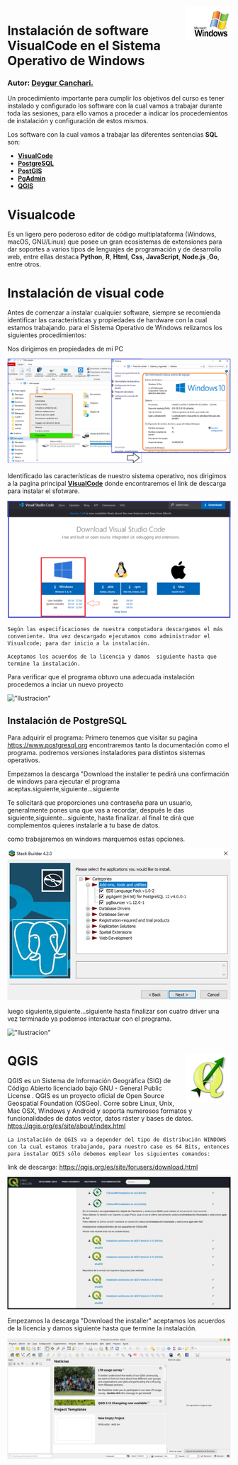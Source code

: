 <img src='../Img/screenshot/web1.png' align="right" width =20%>

# Instalación de software VisualCode en el Sistema Operativo de Windows

### Autor: <a href= 'https://github.com/deygurc/Visualcode.git'>Deygur Canchari.</a>

Un procedimiento importante para cumplir los objetivos del curso es tener instalado y configurado los software con la cual vamos a trabajar durante toda las sesiones, para ello vamos a proceder a indicar los procedemientos de instalación y configuración de estos mismos.

Los software con la cual vamos a trabajar las diferentes sentencias **SQL** son:

- [**VisualCode**](https://code.visualstudio.com)
- [**PostgreSQL**](https://www.postgresql.org)
- [**PostGIS**](https://postgis.net)
- [**PgAdmin**](https://www.pgadmin.org)
- [**QGIS**](https://qgis.org/es/site/)

# Visualcode

Es un ligero pero poderoso editor de código multiplataforma (Windows, macOS, GNU/Linux) que posee un gran ecosistemas de extensiones para dar soportes a varios tipos de lenguajes de programación y de desarrollo web, entre ellas destaca **Python**, **R**, **Html**, **Css**, **JavaScript**, **Node.js** ,**Go**, entre otros.

# Instalación de visual code

Antes de comenzar a instalar cualquier software, siempre se recomienda identificar las características y propiedades de hardware con la cual estamos trabajando.
para el Sistema Operativo de Windows relizamos los siguientes procedimientos:

Nos dirigimos en propiedades de mi PC

![img src ](../Img/screenshot/sistemapc.png)

Identificado las características de nuestro sistema operativo, nos dirigimos a la pagina principal [**VisualCode**](https://code.visualstudio.com/docs/?dv=win) donde encontraremos el link de descarga para instalar el sfotware.

![img src ](../Img/screenshot/paginaweb.png)


```
Según las especificaciones de nuestra computadora descargamos el más conveniente. Una vez descargado ejecutamos como administrador el Visualcode; para dar inicio a la instalación.

```

```
Aceptamos los acuerdos de la licencia y damos  siguiente hasta que termine la instalación.

```

Para verificar que el programa obtuvo una adecuada instalación procedemos a inciar un nuevo proyecto

!["Ilustracion"](https://docs.microsoft.com/es-es/dotnet/core/tutorials/media/with-visual-studio-code/vs-code-open-folder.png)

## Instalación de PostgreSQL

Para adquirir el programa:
Primero tenemos que visitar su pagina https://www.postgresql.org encontraremos tanto la documentación como el programa.
podremos versiones instaladores para distintos sistemas operativos.

Empezamos la descarga "Download the installer te pedirá una confirmación de windows para ejecutar el programa aceptas.siguiente,siguiente...siguiente

Te solicitará que proporciones una contraseña para un usuario, generalmente pones una que vas a recordar, después le das siguiente,siguiente...siguiente, hasta finalizar.
al final te dirá que complementos quieres instalarle a tu base de datos.

como trabajaremos en windows marquemos estas opciones.

![img src ](../Img/screenshot/opciones.jpg)

luego siguiente,siguiente...siguiente hasta finalizar son cuatro driver
una vez terminado ya podemos interactuar con el programa.

!["Ilustracion"](https://www.muylinux.com/wp-content/uploads/2017/10/postgresql.png)

# QGIS <img src='../Img/screenshot/logo.png' align="right" width =20%>

QGIS es un Sistema de Información Geográfica (SIG) de Código Abierto licenciado bajo GNU - General Public License . QGIS es un proyecto oficial de Open Source Geospatial Foundation (OSGeo). Corre sobre Linux, Unix, Mac OSX, Windows y Android y soporta numerosos formatos y funcionalidades de datos vector, datos ráster y bases de datos.
https://qgis.org/es/site/about/index.html

```
La instalación de QGIS va a depender del tipo de distribución WINDOWS con la cual estamos trabajando, para nuestro caso es 64 Bits, entonces para instalar QGIS sólo debemos emplear los siguientes comandos:

```

link de descarga: https://qgis.org/es/site/forusers/download.html

![img src](../Img/screenshot/instalerqgis.png)

Empezamos la descarga "Download the installer" aceptamos los acuerdos de la licencia y damos siguiente hasta que termine la instalación.

![img src](../Img/screenshot/qgis.png)